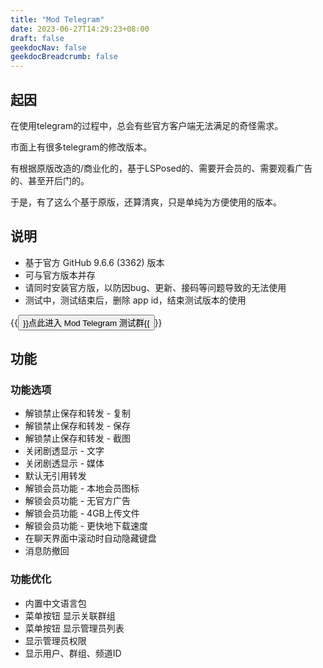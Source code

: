 ```yaml
---
title: "Mod Telegram"
date: 2023-06-27T14:29:23+08:00
draft: false
geekdocNav: false
geekdocBreadcrumb: false
---
```

## 起因
在使用telegram的过程中，总会有些官方客户端无法满足的奇怪需求。

市面上有很多telegram的修改版本。

有根据原版改造的/商业化的，基于LSPosed的、需要开会员的、需要观看广告的、甚至开后门的。

于是，有了这么个基于原版，还算清爽，只是单纯为方便使用的版本。

## 说明
- 基于官方 GitHub 9.6.6 (3362) 版本
- 可与官方版本并存
- 请同时安装官方版，以防因bug、更新、接码等问题导致的无法使用
- 测试中，测试结束后，删除 app id，结束测试版本的使用

{{<button size="large" href="https://t.me/+p9taGqEh5l5kNzFh">}}点此进入 Mod Telegram 测试群{{</button>}}

## 功能
### 功能选项
- 解锁禁止保存和转发 - 复制
- 解锁禁止保存和转发 - 保存
- 解锁禁止保存和转发 - 截图
- 关闭剧透显示 - 文字
- 关闭剧透显示 - 媒体
- 默认无引用转发
- 解锁会员功能 - 本地会员图标
- 解锁会员功能 - 无官方广告
- 解锁会员功能 - 4GB上传文件
- 解锁会员功能 - 更快地下载速度
- 在聊天界面中滚动时自动隐藏键盘
- 消息防撤回

### 功能优化
- 内置中文语言包
- 菜单按钮 显示关联群组
- 菜单按钮 显示管理员列表
- 显示管理员权限
- 显示用户、群组、频道ID
<!-- - 显示双向好友状态
- 添加联系人默认不勾选分享号码 -->
